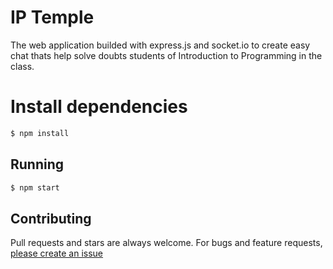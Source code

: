 # IP Temple

The web application builded with express.js and socket.io to create easy chat thats help solve doubts students of Introduction to Programming in the class.

# Install dependencies

```sh
$ npm install
```

## Running

```sh
$ npm start
```

## Contributing

Pull requests and stars are always welcome. For bugs and feature requests, [please create an issue](https://github.com/heitorado/IPTemple/issues)